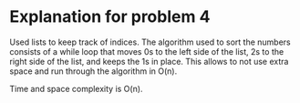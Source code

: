 <!--
@Author: otrejo
@Date:   2020-04-18T22:58:19-04:00
@Last modified by:   otrejo
@Last modified time: 2020-04-18T23:03:00-04:00
-->



# Explanation for problem 4
Used lists to keep track of indices. The algorithm used to sort the numbers
consists of a while loop that moves 0s to the left side of the list, 2s to the
right side of the list, and keeps the 1s in place. This allows to not use extra
space and run through the algorithm in O(n).

Time and space complexity is O(n).
